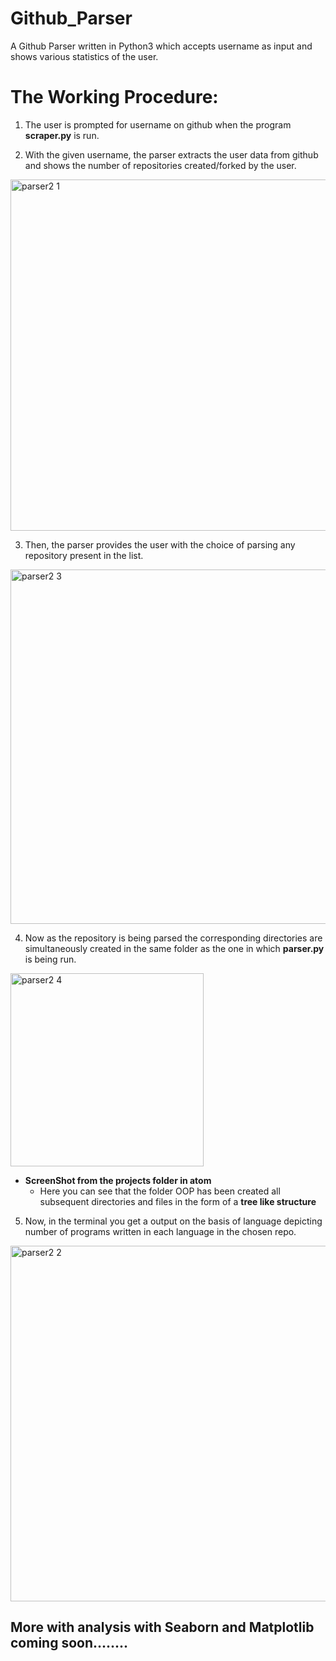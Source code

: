 # Github_Parser

A Github Parser written in Python3 which accepts username as input and shows various statistics of the user.

# The Working Procedure: 

1. The user is prompted for username on github when the program **scraper.py** is run.

2. With the given username, the parser extracts the user data from github and shows the number of repositories created/forked by the user.

<img width="562" alt="parser2 1" src="https://user-images.githubusercontent.com/43088920/65906294-e7579680-e3df-11e9-82dc-919b40b02fef.png">

3. Then, the parser provides the user with the choice of parsing any repository present in the list.

<img width="567" alt="parser2 3" src="https://user-images.githubusercontent.com/43088920/65906491-51703b80-e3e0-11e9-8bbe-06271acb84c0.png">

4. Now as the repository is being parsed the corresponding directories are simultaneously created in the same folder as the one in which **parser.py** is being run.

<img width="309" alt="parser2 4" src="https://user-images.githubusercontent.com/43088920/65907001-20dcd180-e3e1-11e9-8601-5dea3229fc43.png">

* **ScreenShot from the projects folder in atom**
  * Here you can see that the folder OOP has been created all subsequent directories and files in the form of a **tree like structure**

5. Now, in the terminal you get a output on the basis of language depicting number of programs written in each language in the chosen repo.

<img width="569" alt="parser2 2" src="https://user-images.githubusercontent.com/43088920/65907295-c55f1380-e3e1-11e9-9e2f-b4ade07d3108.png">

## More with analysis with Seaborn and Matplotlib coming soon........
